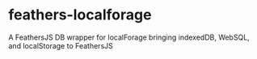 # feathers-localforage
A FeathersJS DB wrapper for localForage bringing indexedDB, WebSQL, and localStorage to FeathersJS
